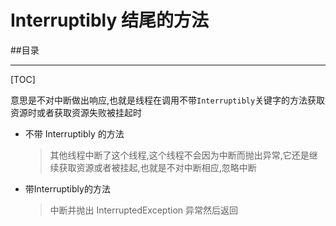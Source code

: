 # Interruptibly 结尾的方法

##目录

------

[TOC]

意思是不对中断做出响应,也就是线程在调用不带`Interruptibly`关键字的方法获取资源时或者获取资源失败被挂起时

- 不带 Interruptibly 的方法

  > 其他线程中断了这个线程,这个线程不会因为中断而抛出异常,它还是继续获取资源或者被挂起,也就是不对中断相应,忽略中断

- 带Interruptibly的方法

  > 中断并抛出 InterruptedException 异常然后返回

